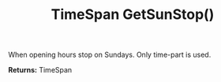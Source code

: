 ﻿---
uid: crmscript_ref_NSChatOpeningHours_GetSunStop
title: TimeSpan GetSunStop()
intellisense: NSChatOpeningHours.GetSunStop
keywords: NSChatOpeningHours, GetSunStop
so.topic: reference
---

When opening hours stop on Sundays. Only time-part is used.

**Returns:** TimeSpan


